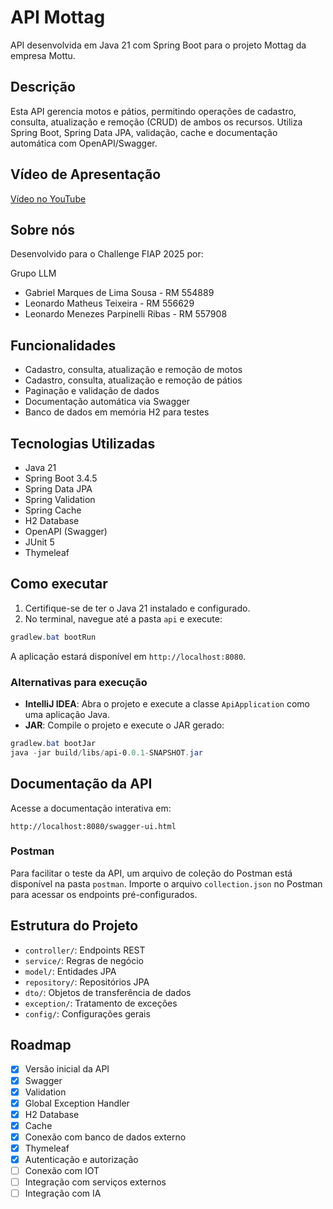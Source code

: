 # API Mottag

API desenvolvida em Java 21 com Spring Boot para o projeto Mottag da empresa Mottu.

## Descrição
Esta API gerencia motos e pátios, permitindo operações de cadastro, consulta, atualização e remoção (CRUD) de ambos os recursos. Utiliza Spring Boot, Spring Data JPA, validação, cache e documentação automática com OpenAPI/Swagger.

## Vídeo de Apresentação

[Vídeo no YouTube](https://youtu.be/WDUmfSJpdx8)

## Sobre nós
Desenvolvido para o Challenge FIAP 2025 por:

Grupo LLM
- Gabriel Marques de Lima Sousa - RM 554889
- Leonardo Matheus Teixeira - RM 556629
- Leonardo Menezes Parpinelli Ribas - RM 557908

## Funcionalidades
- Cadastro, consulta, atualização e remoção de motos
- Cadastro, consulta, atualização e remoção de pátios
- Paginação e validação de dados
- Documentação automática via Swagger
- Banco de dados em memória H2 para testes

## Tecnologias Utilizadas
- Java 21
- Spring Boot 3.4.5
- Spring Data JPA
- Spring Validation
- Spring Cache
- H2 Database
- OpenAPI (Swagger)
- JUnit 5
- Thymeleaf

## Como executar

1. Certifique-se de ter o Java 21 instalado e configurado.
2. No terminal, navegue até a pasta `api` e execute:

```powershell
gradlew.bat bootRun
```

A aplicação estará disponível em `http://localhost:8080`.

### Alternativas para execução

- **IntelliJ IDEA**: Abra o projeto e execute a classe `ApiApplication` como uma aplicação Java.
- **JAR**: Compile o projeto e execute o JAR gerado:

```powershell
gradlew.bat bootJar
java -jar build/libs/api-0.0.1-SNAPSHOT.jar
```

## Documentação da API
Acesse a documentação interativa em:

```
http://localhost:8080/swagger-ui.html
```

### Postman
Para facilitar o teste da API, um arquivo de coleção do Postman está disponível na pasta `postman`. Importe o arquivo `collection.json` no Postman para acessar os endpoints pré-configurados.

## Estrutura do Projeto
- `controller/`: Endpoints REST
- `service/`: Regras de negócio
- `model/`: Entidades JPA
- `repository/`: Repositórios JPA
- `dto/`: Objetos de transferência de dados
- `exception/`: Tratamento de exceções
- `config/`: Configurações gerais

## Roadmap
- [x] Versão inicial da API
- [x] Swagger
- [x] Validation
- [x] Global Exception Handler
- [x] H2 Database
- [x] Cache
- [x] Conexão com banco de dados externo
- [x] Thymeleaf
- [X] Autenticação e autorização
- [ ] Conexão com IOT
- [ ] Integração com serviços externos
- [ ] Integração com IA